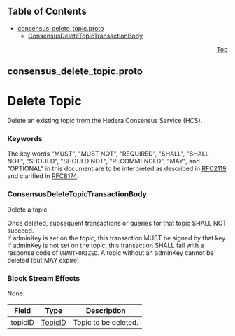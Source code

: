 ## Table of Contents

- [consensus_delete_topic.proto](#consensus_delete_topic-proto)
    - [ConsensusDeleteTopicTransactionBody](#proto-ConsensusDeleteTopicTransactionBody)
  



<a name="consensus_delete_topic-proto"></a>
<p align="right"><a href="#top">Top</a></p>

## consensus_delete_topic.proto
# Delete Topic
Delete an existing topic from the Hedera Consensus Service (HCS).

### Keywords
The key words "MUST", "MUST NOT", "REQUIRED", "SHALL", "SHALL NOT",
"SHOULD", "SHOULD NOT", "RECOMMENDED", "MAY", and "OPTIONAL" in this
document are to be interpreted as described in
[RFC2119](https://www.ietf.org/rfc/rfc2119) and clarified in
[RFC8174](https://www.ietf.org/rfc/rfc8174).


<a name="proto-ConsensusDeleteTopicTransactionBody"></a>

### ConsensusDeleteTopicTransactionBody
Delete a topic.

Once deleted, subsequent transactions or queries for that topic SHALL NOT
succeed.<br/>
If adminKey is set on the topic, this transaction MUST be signed by that
key.<br/>
If adminKey is not set on the topic, this transaction SHALL fail with a
response code of `UNAUTHORIZED`. A topic without an adminKey cannot be
deleted (but MAY expire).

### Block Stream Effects
None


| Field | Type | Description |
| ----- | ---- | ----------- |
| topicID | [TopicID](#proto-TopicID) | Topic to be deleted. |





 <!-- end messages -->

 <!-- end enums -->

 <!-- end HasExtensions -->

 <!-- end services -->



